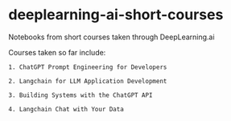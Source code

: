 # deeplearning-ai-short-courses
Notebooks from short courses taken through DeepLearning.ai

Courses taken so far include:
    
    1. ChatGPT Prompt Engineering for Developers

    2. Langchain for LLM Application Development

    3. Building Systems with the ChatGPT API

    4. Langchain Chat with Your Data